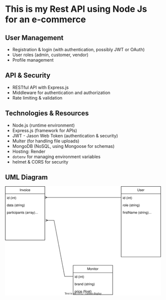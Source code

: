 # This is my Rest API using Node Js for an e-commerce

## User Management

- Registration & login (with authentication, possibly JWT or OAuth)
- User roles (admin, customer, vendor)
- Profile management

## API & Security

- RESTful API with Express.js
- Middleware for authentication and authorization
- Rate limiting & validation

## Technologies & Resources

- Node.js (runtime environment)
- Express.js (framework for APIs)
- JWT - Jason Web Token (authentication & security)
- Multer (for handling file uploads)
- MongoDB (NoSQL, using Mongoose for schemas)
- Hosting: Render
- `dotenv` for managing environment variables
- helmet & CORS for security

## UML Diagram

![UML Diagram](uml.svg)